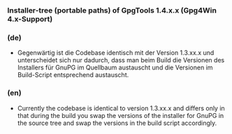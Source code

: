 ### Installer-tree (portable paths) of GpgTools 1.4.x.x (Gpg4Win 4.x-Support)

### (de)
- Gegenwärtig ist die Codebase identisch mit der Version 1.3.xx.x und unterscheidet sich nur dadurch, dass man beim Build die Versionen des Installers für GnuPG im Quellbaum austauscht und die Versionen im Build-Script entsprechend austauscht.

### (en)
- Currently the codebase is identical to version 1.3.xx.x and differs only in that during the build you swap the versions of the installer for GnuPG in the source tree and swap the versions in the build script accordingly.
